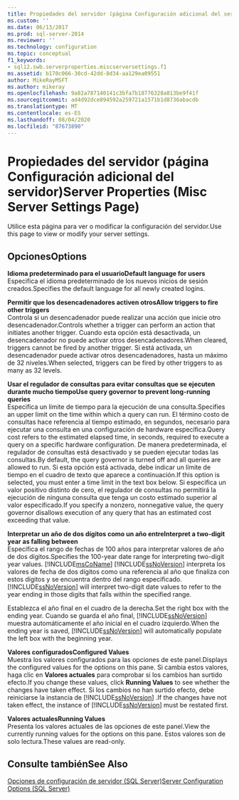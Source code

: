 ```yaml
---
title: Propiedades del servidor (página Configuración adicional del servidor) | Microsoft Docs
ms.custom: ''
ms.date: 06/13/2017
ms.prod: sql-server-2014
ms.reviewer: ''
ms.technology: configuration
ms.topic: conceptual
f1_keywords:
- sql12.swb.serverproperties.miscserversettings.f1
ms.assetid: b170c066-30cd-42dd-8d34-aa129ea09551
author: MikeRayMSFT
ms.author: mikeray
ms.openlocfilehash: 9a82a787140141c3bfa7b18776328a813be9f41f
ms.sourcegitcommit: ad4d92dce894592a259721a1571b1d8736abacdb
ms.translationtype: MT
ms.contentlocale: es-ES
ms.lasthandoff: 08/04/2020
ms.locfileid: "87673890"
---
```

# <a name="server-properties-misc-server-settings-page"></a><span data-ttu-id="119af-102">Propiedades del servidor (página Configuración adicional del servidor)</span><span class="sxs-lookup"><span data-stu-id="119af-102">Server Properties (Misc Server Settings Page)</span></span>
  <span data-ttu-id="119af-103">Utilice esta página para ver o modificar la configuración del servidor.</span><span class="sxs-lookup"><span data-stu-id="119af-103">Use this page to view or modify your server settings.</span></span>  
  
## <a name="options"></a><span data-ttu-id="119af-104">Opciones</span><span class="sxs-lookup"><span data-stu-id="119af-104">Options</span></span>  
 <span data-ttu-id="119af-105">**Idioma predeterminado para el usuario**</span><span class="sxs-lookup"><span data-stu-id="119af-105">**Default language for users**</span></span>  
 <span data-ttu-id="119af-106">Especifica el idioma predeterminado de los nuevos inicios de sesión creados.</span><span class="sxs-lookup"><span data-stu-id="119af-106">Specifies the default language for all newly created logins.</span></span>  
  
 <span data-ttu-id="119af-107">**Permitir que los desencadenadores activen otros**</span><span class="sxs-lookup"><span data-stu-id="119af-107">**Allow triggers to fire other triggers**</span></span>  
 <span data-ttu-id="119af-108">Controla si un desencadenador puede realizar una acción que inicie otro desencadenador.</span><span class="sxs-lookup"><span data-stu-id="119af-108">Controls whether a trigger can perform an action that initiates another trigger.</span></span> <span data-ttu-id="119af-109">Cuando esta opción está desactivada, un desencadenador no puede activar otros desencadenadores.</span><span class="sxs-lookup"><span data-stu-id="119af-109">When cleared, triggers cannot be fired by another trigger.</span></span> <span data-ttu-id="119af-110">Si está activada, un desencadenador puede activar otros desencadenadores, hasta un máximo de 32 niveles.</span><span class="sxs-lookup"><span data-stu-id="119af-110">When selected, triggers can be fired by other triggers to as many as 32 levels.</span></span>  
  
 <span data-ttu-id="119af-111">**Usar el regulador de consultas para evitar consultas que se ejecuten durante mucho tiempo**</span><span class="sxs-lookup"><span data-stu-id="119af-111">**Use query governor to prevent long-running queries**</span></span>  
 <span data-ttu-id="119af-112">Especifica un límite de tiempo para la ejecución de una consulta.</span><span class="sxs-lookup"><span data-stu-id="119af-112">Specifies an upper limit on the time within which a query can run.</span></span> <span data-ttu-id="119af-113">El término costo de consultas hace referencia al tiempo estimado, en segundos, necesario para ejecutar una consulta en una configuración de hardware específica.</span><span class="sxs-lookup"><span data-stu-id="119af-113">Query cost refers to the estimated elapsed time, in seconds, required to execute a query on a specific hardware configuration.</span></span> <span data-ttu-id="119af-114">De manera predeterminada, el regulador de consultas está desactivado y se pueden ejecutar todas las consultas.</span><span class="sxs-lookup"><span data-stu-id="119af-114">By default, the query governor is turned off and all queries are allowed to run.</span></span> <span data-ttu-id="119af-115">Si esta opción está activada, debe indicar un límite de tiempo en el cuadro de texto que aparece a continuación.</span><span class="sxs-lookup"><span data-stu-id="119af-115">If this option is selected, you must enter a time limit in the text box below.</span></span> <span data-ttu-id="119af-116">Si especifica un valor positivo distinto de cero, el regulador de consultas no permitirá la ejecución de ninguna consulta que tenga un costo estimado superior al valor especificado.</span><span class="sxs-lookup"><span data-stu-id="119af-116">If you specify a nonzero, nonnegative value, the query governor disallows execution of any query that has an estimated cost exceeding that value.</span></span>  
  
 <span data-ttu-id="119af-117">**Interpretar un año de dos dígitos como un año entre**</span><span class="sxs-lookup"><span data-stu-id="119af-117">**Interpret a two-digit year as falling between**</span></span>  
 <span data-ttu-id="119af-118">Especifica el rango de fechas de 100 años para interpretar valores de año de dos dígitos.</span><span class="sxs-lookup"><span data-stu-id="119af-118">Specifies the 100-year date range for interpreting two-digit year values.</span></span> [!INCLUDE[msCoName](../../includes/msconame-md.md)] <span data-ttu-id="119af-119">[!INCLUDE[ssNoVersion](../../includes/ssnoversion-md.md)] interpreta los valores de fecha de dos dígitos como una referencia al año que finaliza con estos dígitos y se encuentra dentro del rango especificado.</span><span class="sxs-lookup"><span data-stu-id="119af-119">[!INCLUDE[ssNoVersion](../../includes/ssnoversion-md.md)] will interpret two-digit date values to refer to the year ending in those digits that falls within the specified range.</span></span>  
  
 <span data-ttu-id="119af-120">Establezca el año final en el cuadro de la derecha.</span><span class="sxs-lookup"><span data-stu-id="119af-120">Set the right box with the ending year.</span></span> <span data-ttu-id="119af-121">Cuando se guarda el año final, [!INCLUDE[ssNoVersion](../../includes/ssnoversion-md.md)] muestra automáticamente el año inicial en el cuadro izquierdo.</span><span class="sxs-lookup"><span data-stu-id="119af-121">When the ending year is saved, [!INCLUDE[ssNoVersion](../../includes/ssnoversion-md.md)] will automatically populate the left box with the beginning year.</span></span>  
  
 <span data-ttu-id="119af-122">**Valores configurados**</span><span class="sxs-lookup"><span data-stu-id="119af-122">**Configured Values**</span></span>  
 <span data-ttu-id="119af-123">Muestra los valores configurados para las opciones de este panel.</span><span class="sxs-lookup"><span data-stu-id="119af-123">Displays the configured values for the options on this pane.</span></span> <span data-ttu-id="119af-124">Si cambia estos valores, haga clic en **Valores actuales** para comprobar si los cambios han surtido efecto.</span><span class="sxs-lookup"><span data-stu-id="119af-124">If you change these values, click **Running Values** to see whether the changes have taken effect.</span></span> <span data-ttu-id="119af-125">Si los cambios no han surtido efecto, debe reiniciarse la instancia de [!INCLUDE[ssNoVersion](../../includes/ssnoversion-md.md)] .</span><span class="sxs-lookup"><span data-stu-id="119af-125">If the changes have not taken effect, the instance of [!INCLUDE[ssNoVersion](../../includes/ssnoversion-md.md)] must be restated first.</span></span>  
  
 <span data-ttu-id="119af-126">**Valores actuales**</span><span class="sxs-lookup"><span data-stu-id="119af-126">**Running Values**</span></span>  
 <span data-ttu-id="119af-127">Presenta los valores actuales de las opciones de este panel.</span><span class="sxs-lookup"><span data-stu-id="119af-127">View the currently running values for the options on this pane.</span></span> <span data-ttu-id="119af-128">Estos valores son de solo lectura.</span><span class="sxs-lookup"><span data-stu-id="119af-128">These values are read-only.</span></span>  
  
## <a name="see-also"></a><span data-ttu-id="119af-129">Consulte también</span><span class="sxs-lookup"><span data-stu-id="119af-129">See Also</span></span>  
 [<span data-ttu-id="119af-130">Opciones de configuración de servidor &#40;SQL Server&#41;</span><span class="sxs-lookup"><span data-stu-id="119af-130">Server Configuration Options &#40;SQL Server&#41;</span></span>](server-configuration-options-sql-server.md)  
  
  
